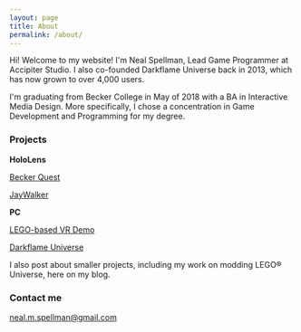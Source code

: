 ```yaml
---
layout: page
title: About
permalink: /about/
---
```


Hi! Welcome to my website! I'm Neal Spellman, Lead Game Programmer at Accipiter Studio.
I also co-founded Darkflame Universe back in 2013, which has now grown to over 4,000 users.

I'm graduating from Becker College in May of 2018 with a BA in Interactive Media Design.
More specifically, I chose a concentration in Game Development and Programming for my degree.

### Projects

**HoloLens**

[Becker Quest](https://youtu.be/TgJsSakpZ8U)

[JayWalker](https://www.microsoft.com/en-us/store/p/jaywalker/9p76lxr8hhb0)

**PC**

[LEGO-based VR Demo](https://www.youtube.com/playlist?list=PL7RzS9Xujh67e687FQXxPnJgGm77_ZLz9)

[Darkflame Universe](https://www.darkflameuniverse.org)

I also post about smaller projects, including my work on modding LEGO® Universe, here on my blog.

### Contact me

[neal.m.spellman@gmail.com](mailto:neal.m.spellman@gmail.com)
